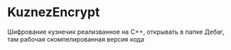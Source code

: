 # KuznezEncrypt
 Шифрование кузнечик реализванное на С++, открывать в папке Дебаг, там рабочая скомпелированная версия кода 
